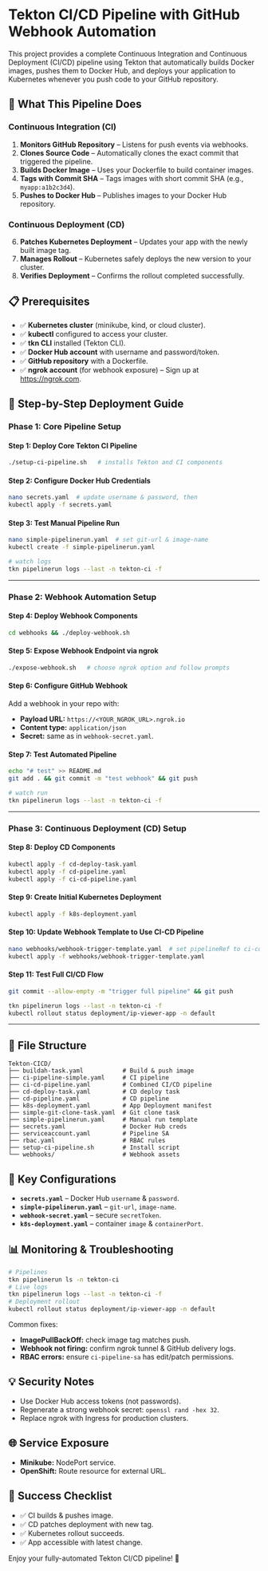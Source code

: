 # Tekton CI/CD Pipeline with GitHub Webhook Automation

This project provides a complete Continuous Integration and Continuous Deployment (CI/CD) pipeline using Tekton that automatically builds Docker images, pushes them to Docker Hub, and deploys your application to Kubernetes whenever you push code to your GitHub repository.

## 🎯 What This Pipeline Does

### Continuous Integration (CI)
1. **Monitors GitHub Repository** – Listens for push events via webhooks.
2. **Clones Source Code** – Automatically clones the exact commit that triggered the pipeline.
3. **Builds Docker Image** – Uses your Dockerfile to build container images.
4. **Tags with Commit SHA** – Tags images with short commit SHA (e.g., `myapp:a1b2c3d4`).
5. **Pushes to Docker Hub** – Publishes images to your Docker Hub repository.

### Continuous Deployment (CD)
6. **Patches Kubernetes Deployment** – Updates your app with the newly built image tag.
7. **Manages Rollout** – Kubernetes safely deploys the new version to your cluster.
8. **Verifies Deployment** – Confirms the rollout completed successfully.

## 📋 Prerequisites

- ✅ **Kubernetes cluster** (minikube, kind, or cloud cluster).
- ✅ **kubectl** configured to access your cluster.
- ✅ **tkn CLI** installed (Tekton CLI).
- ✅ **Docker Hub account** with username and password/token.
- ✅ **GitHub repository** with a Dockerfile.
- ✅ **ngrok account** (for webhook exposure) – Sign up at <https://ngrok.com>.

## 🚀 Step-by-Step Deployment Guide

### Phase 1: Core Pipeline Setup

#### Step 1: Deploy Core Tekton CI Pipeline
```bash
./setup-ci-pipeline.sh   # installs Tekton and CI components
```

#### Step 2: Configure Docker Hub Credentials
```bash
nano secrets.yaml  # update username & password, then
kubectl apply -f secrets.yaml
```

#### Step 3: Test Manual Pipeline Run
```bash
nano simple-pipelinerun.yaml  # set git-url & image-name
kubectl create -f simple-pipelinerun.yaml

# watch logs
tkn pipelinerun logs --last -n tekton-ci -f
```

---

### Phase 2: Webhook Automation Setup

#### Step 4: Deploy Webhook Components
```bash
cd webhooks && ./deploy-webhook.sh
```

#### Step 5: Expose Webhook Endpoint via ngrok
```bash
./expose-webhook.sh   # choose ngrok option and follow prompts
```

#### Step 6: Configure GitHub Webhook
Add a webhook in your repo with:
- **Payload URL:** `https://<YOUR_NGROK_URL>.ngrok.io`
- **Content type:** `application/json`
- **Secret:** same as in `webhook-secret.yaml`.

#### Step 7: Test Automated Pipeline
```bash
echo "# test" >> README.md
git add . && git commit -m "test webhook" && git push

# watch run
tkn pipelinerun logs --last -n tekton-ci -f
```

---

### Phase 3: Continuous Deployment (CD) Setup

#### Step 8: Deploy CD Components
```bash
kubectl apply -f cd-deploy-task.yaml
kubectl apply -f cd-pipeline.yaml
kubectl apply -f ci-cd-pipeline.yaml
```

#### Step 9: Create Initial Kubernetes Deployment
```bash
kubectl apply -f k8s-deployment.yaml
```

#### Step 10: Update Webhook Template to Use CI-CD Pipeline
```bash
nano webhooks/webhook-trigger-template.yaml  # set pipelineRef to ci-cd-pipeline
kubectl apply -f webhooks/webhook-trigger-template.yaml
```

#### Step 11: Test Full CI/CD Flow
```bash
git commit --allow-empty -m "trigger full pipeline" && git push

tkn pipelinerun logs --last -n tekton-ci -f
kubectl rollout status deployment/ip-viewer-app -n default
```

---

## 📁 File Structure
```
Tekton-CICD/
├── buildah-task.yaml           # Build & push image
├── ci-pipeline-simple.yaml     # CI pipeline
├── ci-cd-pipeline.yaml         # Combined CI/CD pipeline
├── cd-deploy-task.yaml         # CD deploy task
├── cd-pipeline.yaml            # CD pipeline
├── k8s-deployment.yaml         # App Deployment manifest
├── simple-git-clone-task.yaml  # Git clone task
├── simple-pipelinerun.yaml     # Manual run template
├── secrets.yaml                # Docker Hub creds
├── serviceaccount.yaml         # Pipeline SA
├── rbac.yaml                   # RBAC rules
├── setup-ci-pipeline.sh        # Install script
└── webhooks/                   # Webhook assets
```

## 🔧 Key Configurations
- **`secrets.yaml`** – Docker Hub `username` & `password`.
- **`simple-pipelinerun.yaml`** – `git-url`, `image-name`.
- **`webhook-secret.yaml`** – secure `secretToken`.
- **`k8s-deployment.yaml`** – container `image` & `containerPort`.

## 📊 Monitoring & Troubleshooting
```bash
# Pipelines
tkn pipelinerun ls -n tekton-ci
# Live logs
tkn pipelinerun logs --last -n tekton-ci -f
# Deployment rollout
kubectl rollout status deployment/ip-viewer-app -n default
```

Common fixes:
- **ImagePullBackOff:** check image tag matches push.
- **Webhook not firing:** confirm ngrok tunnel & GitHub delivery logs.
- **RBAC errors:** ensure `ci-pipeline-sa` has edit/patch permissions.

## 💡 Security Notes
- Use Docker Hub access tokens (not passwords).
- Regenerate a strong webhook secret: `openssl rand -hex 32`.
- Replace ngrok with Ingress for production clusters.

## 🌐 Service Exposure
- **Minikube:** NodePort service.
- **OpenShift:** Route resource for external URL.

## 🎉 Success Checklist
- ✅ CI builds & pushes image.
- ✅ CD patches deployment with new tag.
- ✅ Kubernetes rollout succeeds.
- ✅ App accessible with latest change.

Enjoy your fully-automated Tekton CI/CD pipeline! 🚀

